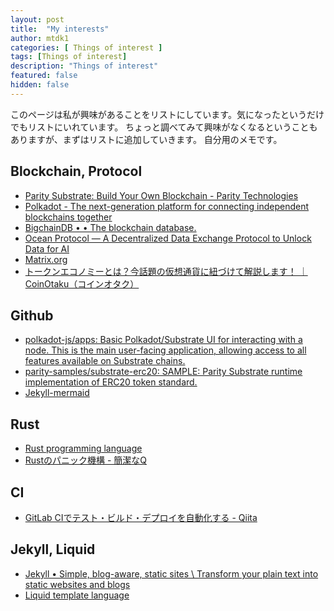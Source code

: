 ```yaml
---
layout: post
title:  "My interests"
author: mtdk1
categories: [ Things of interest ]
tags: [Things of interest]
description: "Things of interest"
featured: false
hidden: false
---
```


このページは私が興味があることをリストにしています。気になったというだけでもリストにいれています。
ちょっと調べてみて興味がなくなるということもありますが、まずはリストに追加していきます。
自分用のメモです。

## Blockchain, Protocol

- [Parity Substrate: Build Your Own Blockchain - Parity Technologies](https://www.parity.io/substrate/)
- [Polkadot - The next-generation platform for connecting independent blockchains together](https://polkadot.network/)
- [BigchainDB • • The blockchain database.](https://www.bigchaindb.com/)
- [Ocean Protocol — A Decentralized Data Exchange Protocol to Unlock Data for AI](https://oceanprotocol.com/)
- [Matrix.org](https://matrix.org/blog/home.html)
- [トークンエコノミーとは？今話題の仮想通貨に紐づけて解説します！ ｜ CoinOtaku（コインオタク）](https://coinotaku.com/?p=1145)
  
## Github

- [polkadot-js/apps: Basic Polkadot/Substrate UI for interacting with a node. This is the main user-facing application, allowing access to all features available on Substrate chains.](https://github.com/polkadot-js/apps)
- [parity-samples/substrate-erc20: SAMPLE: Parity Substrate runtime implementation of ERC20 token standard.](https://github.com/parity-samples/substrate-erc20)
- [Jekyll-mermaid](https://github.com/jasonbellamy/jekyll-mermaid)

## Rust

- [Rust programming language](https://www.rust-lang.org/)
- [Rustのパニック機構 - 簡潔なQ](https://qnighy.hatenablog.com/entry/2018/02/18/223000)

## CI

- [GitLab CIでテスト・ビルド・デプロイを自動化する - Qiita](https://qiita.com/bremen/items/f47f383b9931a840a25c)

## Jekyll, Liquid

- [Jekyll • Simple, blog-aware, static sites \ Transform your plain text into static websites and blogs](https://jekyllrb.com/)
- [Liquid template language](https://shopify.github.io/liquid/)
